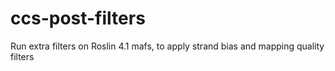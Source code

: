 # ccs-post-filters
Run extra filters on Roslin 4.1 mafs, to apply strand bias and mapping quality filters 
